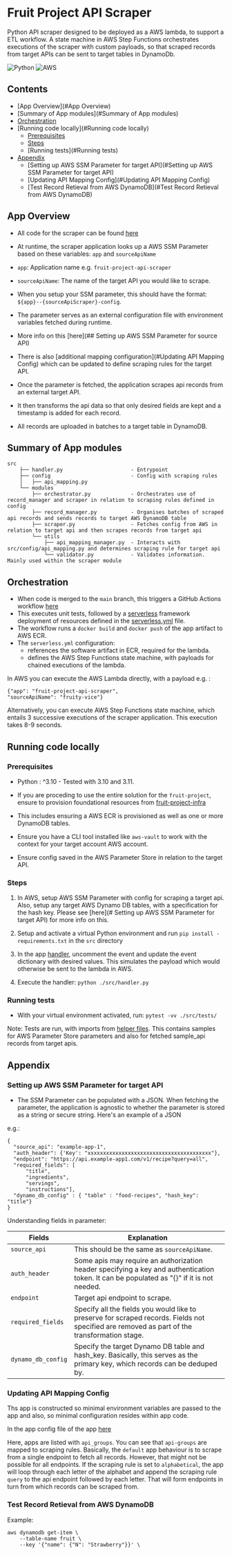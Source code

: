 # Fruit Project API Scraper

Python API scraper designed to be deployed as a AWS lambda, to support a ETL workflow.
A state machine in AWS Step Functions orchestrates executions of the scraper with custom payloads, so that scraped records from target APIs can be sent to target tables in DynamoDb.

![Python](https://img.shields.io/badge/python-3670A0?style=for-the-badge&logo=python&logoColor=ffdd54)
![AWS](https://img.shields.io/badge/AWS-%23FF9900.svg?style=for-the-badge&logo=amazon-aws&logoColor=white)

## Contents

- [App Overview](#App Overview)
- [Summary of App modules](#Summary of App modules)
- [Orchestration](#Orchestration)
- [Running code locally](#Running code locally)
  - [Prerequisites](#Prerequisites)
  - [Steps](#Steps)
  - [Running tests](#Running tests)
- [Appendix](#Appendix)
  - [Setting up AWS SSM Parameter for target API](#Setting up AWS SSM Parameter for target API)
  - [Updating API Mapping Config](#Updating API Mapping Config)
  - [Test Record Retieval from AWS DynamoDB](#Test Record Retieval from AWS DynamoDB)

## App Overview

- All code for the scraper can be found [here](./src)

- At runtime, the scraper application looks up a AWS SSM Parameter based on these variables: `app` and `sourceApiName`
- `app`: Application name e.g. `fruit-project-api-scraper`
- `sourceApiName`: The name of the target API you would like to scrape.

- When you setup your SSM parameter, this should have the format: `${app}--{sourceApiScraper}-config`.
- The parameter serves as an external configuration file with environment variables fetched during runtime.
- More info on this [here](## Setting up AWS SSM Parameter for source API)
- There is also [additional mapping configuration](#Updating API Mapping Config) which can be updated to define scraping rules for the target API.

- Once the parameter is fetched, the application scrapes api records from an external target API.
- It then transforms the api data so that only desired fields are kept and a timestamp is added for each record.
- All records are uploaded in batches to a target table in DynamoDB.

## Summary of App modules

```
src
    ├── handler.py                      - Entrypoint
    ├── config                          - Config with scraping rules
    │   ├── api_mapping.py
    └── modules
        ├── orchestrator.py             - Orchestrates use of record_manager and scraper in relation to scraping rules defined in config
        ├── record_manager.py           - Organises batches of scraped api records and sends records to target AWS DynamoDB table
        ├── scraper.py                  - Fetches config from AWS in relation to target api and then scrapes records from target api
        └── utils
            ├── api_mapping_manager.py  - Interacts with src/config/api_mapping.py and determines scraping rule for target api
            └── validator.py            - Validates information. Mainly used within the scraper module
```

## Orchestration

- When code is merged to the `main` branch, this triggers a GitHub Actions workflow [here](.github/workflows/serverless-workflow.yml)
- This executes unit tests, followed by a [serverless](https://www.serverless.com/framework) framework deployment of resources defined in the [serverless.yml](./serverless.yml) file.
- The workflow runs a `docker build` and `docker push` of the app artifact to AWS ECR.
- The `serverless.yml` configuration:
  - references the software artifact in ECR, required for the lambda.
  - defines the AWS Step Functions state machine, with payloads for chained executions of the lambda.

In AWS you can execute the AWS Lambda directly, with a payload e.g. :

```
{"app": "fruit-project-api-scraper",
"sourceApiName": "fruity-vice"}
```

Alternatively, you can execute AWS Step Functions state machine, which entails 3 successive executions of the scraper application. This execution takes 8-9 seconds.

## Running code locally

### Prerequisites

- Python : ^3.10 - Tested with 3.10 and 3.11.

- If you are proceding to use the entire solution for the `fruit-project`, ensure to provision foundational resources from [fruit-project-infra](https://github.com/KremzeeqOrg/fruit-project-infra)
- This includes ensuring a AWS ECR is provisioned as well as one or more DynamoDB tables.
- Ensure you have a CLI tool installed like `aws-vault` to work with the context for your target account AWS account.
- Ensure config saved in the AWS Parameter Store in relation to the target API.

### Steps

1. In AWS, setup AWS SSM Parameter with config for scraping a target api. Also, setup any target AWS Dynamo DB tables, with a specification for the hash key. Please see [here](# Setting up AWS SSM Parameter for target API) for more info on this.

2. Setup and activate a virtual Python environment and run `pip install - requirements.txt` in the `src` directory

3. In the app [handler](./src/handler.py), uncomment the event and update the event dictionary with desired values. This simulates the payload which would otherwise be sent to the lambda in AWS.

4. Execute the handler: `python ./src/handler.py`

### Running tests

- With your virtual environment activated, run: `pytest -vv ./src/tests/`

Note: Tests are run, with imports from [helper files](./src/helper_files/). This contains samples for AWS Parameter Store parameters and also for fetched sample_api records from target apis.

## Appendix

### Setting up AWS SSM Parameter for target API

- The SSM Parameter can be populated with a JSON. When fetching the parameter, the application is agnostic to whether the parameter is stored as a string or secure string. Here's an example of a JSON

e.g.:

```
{
  "source_api": "example-app-1",
  "auth_header": {'Key': "xxxxxxxxxxxxxxxxxxxxxxxxxxxxxxxxxxxxxxxx"},
  "endpoint": "https://api.example-app1.com/v1/recipe?query=all",
  "required_fields": [
      "title",
      "ingredients",
      "servings",
      "instructions"],
  "dynamo_db_config" : { "table" : "food-recipes", "hash_key": "title"}
}
```

Understanding fields in parameter:

| Fields             | Explanation                                                                                                                                  |
| ------------------ | -------------------------------------------------------------------------------------------------------------------------------------------- |
| `source_api`       | This should be the same as `sourceApiName`.                                                                                                  |
| `auth_header`      | Some apis may require an authorization header specifying a key and authentication token. It can be populated as "{}" if it is not needed.    |
| `endpoint`         | Target api endpoint to scrape.                                                                                                               |
| `required_fields`  | Specify all the fields you would like to preserve for scraped records. Fields not specified are removed as part of the transformation stage. |
| `dynamo_db_config` | Specify the target Dynamo DB table and hash_key. Basically, this serves as the primary key, which records can be deduped by.                 |

### Updating API Mapping Config

Ths app is constructed so minimal environment variables are passed to the app and also, so minimal configuration resides within app code.

In the app config file of the app [here](./src/config/api_mapping.py)

Here, apps are listed with `api_groups`. You can see that `api-groups` are mapped to scraping rules. Basically, the `default` app behaviour is to scrape from a single endpoint to fetch all records. However, that might not be possible for all endpoints. If the scraping rule is set to `alphabetical`, the app will loop through each letter of the alphabet and append the scraping rule `query` to the api endpoint followed by each letter. That will form endpoints in turn from which records can be scraped from.

### Test Record Retieval from AWS DynamoDB

Example:

```
aws dynamodb get-item \
    --table-name fruit \
    --key '{"name": {"N": "Strawberry"}}' \

```
